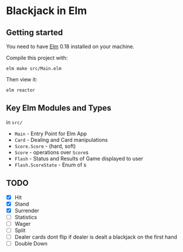 # Blackjack in Elm

## Getting started

You need to have [Elm](http://elm-lang.org/) 0.18 installed on your machine.

Compile this project with:

    elm make src/Main.elm

Then view it:

    elm reactor

## Key Elm Modules and Types
in `src/`
 * `Main` - Entry Point for Elm App
 * `Card` - Dealing and Card manipulations
 * `Score.Score` - (hard, soft)
 * `Score` - operations over `Score`s
 * `Flash` - Status and Results of Game displayed to user
 * `Flash.ScoreState` - Enum of s

## TODO
- [x] Hit
- [x] Stand
- [x] Surrender
- [ ] Statistics
- [ ] Wager
- [ ] Split
- [ ] Dealer cards dont flip if dealer is dealt a blackjack on the first hand
- [ ] Double Down
